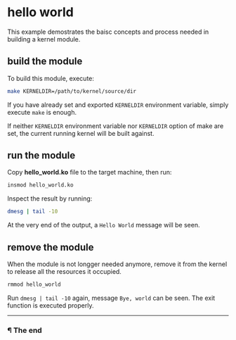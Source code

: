 # hello world

This example demostrates the baisc concepts and process needed in building a
kernel module.


## build the module

To build this module, execute:

```bash
make KERNELDIR=/path/to/kernel/source/dir
```

If you have already set and exported `KERNELDIR` environment variable, simply
execute `make` is enough.

If neither `KERNELDIR` environment variable nor `KERNELDIR` option of make
are set, the current running kernel will be built against.

## run the module

Copy **hello_world.ko** file to the target machine, then run:

```bash
insmod hello_world.ko
```

Inspect the result by running:

```bash
dmesg | tail -10
```
At the very end of the output, a `Hello World` message will be seen.

## remove the module

When the module is not longger needed anymore, remove it from the kernel to
release all the resources it occupied.

```bash
rmmod hello_world
```

Run `dmesg | tail -10` again, message `Bye, world` can be seen. The exit
function is executed properly.

---

### ¶ The end
